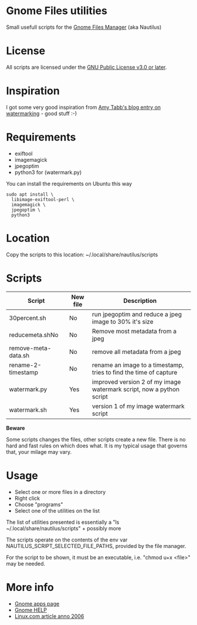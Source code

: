 # Gnome Files utilities

Small usefull scripts for the [Gnome Files Manager](https://apps.gnome.org/da/Nautilus/) (aka Nautilus)

# License

All scripts are licensed under the [GNU Public License v3.0 or later](https://www.gnu.org/licenses/gpl-3.0.html).

# Inspiration

I got some very good inspiration from [Amy Tabb's blog entry on watermarking](https://amytabb.com/til/photography/2021/01/23/image-magick-watermark/) - good stuff :-)

# Requirements

- exiftool
- imagemagick
- jpegoptim
- python3 for (watermark.py)

You can install the requirements on Ubuntu this way
```
sudo apt install \
  libimage-exiftool-perl \
  imagemagick \
  jpegoptim \
  python3
```

# Location

Copy the scripts to this location: ~/.local/share/nautilus/scripts

# Scripts

 |Script|New file|Description|
 |------|-----------|---------------|
 |30percent.sh|No|run jpegoptim and reduce a jpeg image to 30% it's size|
 |reducemeta.shNo|No|Remove most metadata from a jpeg|
 |remove-meta-data.sh|No|remove all metadata from a jpeg|
 |rename-2-timestamp|No|rename an image to a timestamp, tries to find the time of capture|
 |watermark.py|Yes|improved version 2 of my image watermark script, now a python script|
 |watermark.sh|Yes|version 1 of my image watermark script|

  **Beware**

 Some scripts changes the files, other scripts create a new file. There is no hard and fast rules on which does what. It is my typical usage that governs that, your milage may vary.

# Usage

- Select one or more files in a directory
- Right click
- Choose "programs"
- Select one of the utilities on the list

The list of utilities presented is essentially a "ls ~/.local/share/nautilus/scripts" + possibly more

The scripts operate on the contents of the env var NAUTILUS_SCRIPT_SELECTED_FILE_PATHS, provided by the file manager. 


For the script to be shown, it must be an executable, i.e. "chmod u+x \<file\>" may be needed.


# More info

- [Gnome apps page](https://apps.gnome.org/da/Nautilus/)
- [Gnome HELP](https://help.gnome.org/users/gnome-help/stable/files.html)
- [Linux.com article anno 2006](https://www.linux.com/news/extending-nautilus-scripts-and-extensions/)